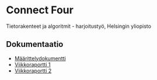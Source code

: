 # Connect Four
Tietorakenteet ja algoritmit - harjoitustyö, Helsingin yliopisto

## Dokumentaatio
- [Määrittelydokumentti](./dokumentaatio/maarittelydokumentti.md)
- [Viikkoraportti 1](./dokumentaatio/viikkoraportti1.md)
- [Viikkoraportti 2](./dokumentaatio/viikkoraportti2.md)
